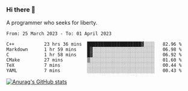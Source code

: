 ### Hi there 👋

<!--
**shejialuo/shejialuo** is a ✨ _special_ ✨ repository because its `README.md` (this file) appears on your GitHub profile.

Here are some ideas to get you started:

- 🔭 I’m currently working on ...
- 🌱 I’m currently learning ...
- 👯 I’m looking to collaborate on ...
- 🤔 I’m looking for help with ...
- 💬 Ask me about ...
- 📫 How to reach me: ...
- 😄 Pronouns: ...
- ⚡ Fun fact: ...
-->

A programmer who seeks for liberty.

<!--START_SECTION:waka-->

```text
From: 25 March 2023 - To: 01 April 2023

C++           23 hrs 36 mins  ████████████████████▓░░░░   82.96 %
Markdown      1 hr 59 mins    █▓░░░░░░░░░░░░░░░░░░░░░░░   06.98 %
C             1 hr 58 mins    █▓░░░░░░░░░░░░░░░░░░░░░░░   06.92 %
CMake         27 mins         ▒░░░░░░░░░░░░░░░░░░░░░░░░   01.60 %
TeX           7 mins          ░░░░░░░░░░░░░░░░░░░░░░░░░   00.44 %
YAML          7 mins          ░░░░░░░░░░░░░░░░░░░░░░░░░   00.43 %
```

<!--END_SECTION:waka-->

[![Anurag's GitHub stats](https://github-readme-stats.vercel.app/api?username=shejialuo&show_icons=true&theme=dracula)](https://github.com/anuraghazra/github-readme-stats)
